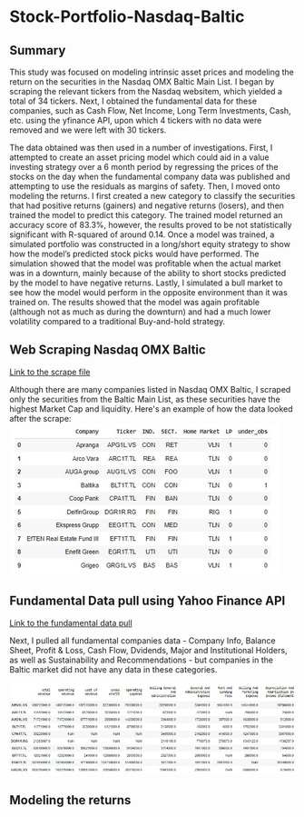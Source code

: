 # Stock-Portfolio-Nasdaq-Baltic

## Summary

This study was focused on modeling intrinsic asset prices and modeling the return on the securities in the Nasdaq OMX Baltic Main List. I began by scraping the relevant tickers from the Nasdaq websitem, which yielded a total of 34 tickers. Next, I obtained the fundamental data for these companies, such as Cash Flow, Net Income, Long Term Investments, Cash, etc. using the yfinance API, upon which 4 tickers with no data were removed and we were left with 30 tickers.

The data obtained was then used in a number of investigations. First, I attempted to create an asset pricing model which could aid in a value investing strategy over a 6 month period by regressing the prices of the stocks on the day when the fundamental company data was published and attempting to use the residuals as margins of safety. Then, I moved onto modeling the returns. I first created a new category to classify the securities that had positive returns (gainers) and negative returns (losers), and then trained the model to predict this category. The trained model returned an accuracy score of 83.3%, however, the results proved to be not statistically significant with R-squared of around 0.14. Once a model was trained, a simulated portfolio was constructed in a long/short equity strategy to show how the model’s predicted stock picks would have performed. The simulation showed that the model was profitable when the actual market was in a downturn, mainly because of the ability to short stocks predicted by the model to have negative returns. Lastly, I simulated a bull market to see how the model would perform in the opposite environment than it was trained on. The results showed that the model was again profitable (although not as much as during the downturn) and had a much lower volatility compared to a traditional Buy-and-hold strategy.


## Web Scraping Nasdaq OMX Baltic

[Link to the scrape file](https://github.com/sausis20/Stock-Portfolio-Nasdaq-Baltic/blob/main/ticker_scrape.ipynb)

Although there are many companies listed in Nasdaq OMX Baltic, I scraped only the securities from the Baltic Main List, as these securities have the highest Market Cap and liquidity. Here's an example of how the data looked after the scrape:
![](https://github.com/sausis20/Stock-Portfolio-Nasdaq-Baltic/blob/main/images/tickers.png)

## Fundamental Data pull using Yahoo Finance API

[Link to the fundamental data pull](https://github.com/sausis20/Stock-Portfolio-Nasdaq-Baltic/blob/main/fundamental_data_pull.ipynb)

Next, I pulled all fundamental companies data - Company Info, Balance Sheet, Profit & Loss, Cash Flow, Dvidends, Major and Institutional Holders, as well as Sustainability and Recommendations - but companies in the Baltic market did not have any data in these categories. 

![](https://github.com/sausis20/Stock-Portfolio-Nasdaq-Baltic/blob/main/images/pl.jpg)

## Modeling the returns
